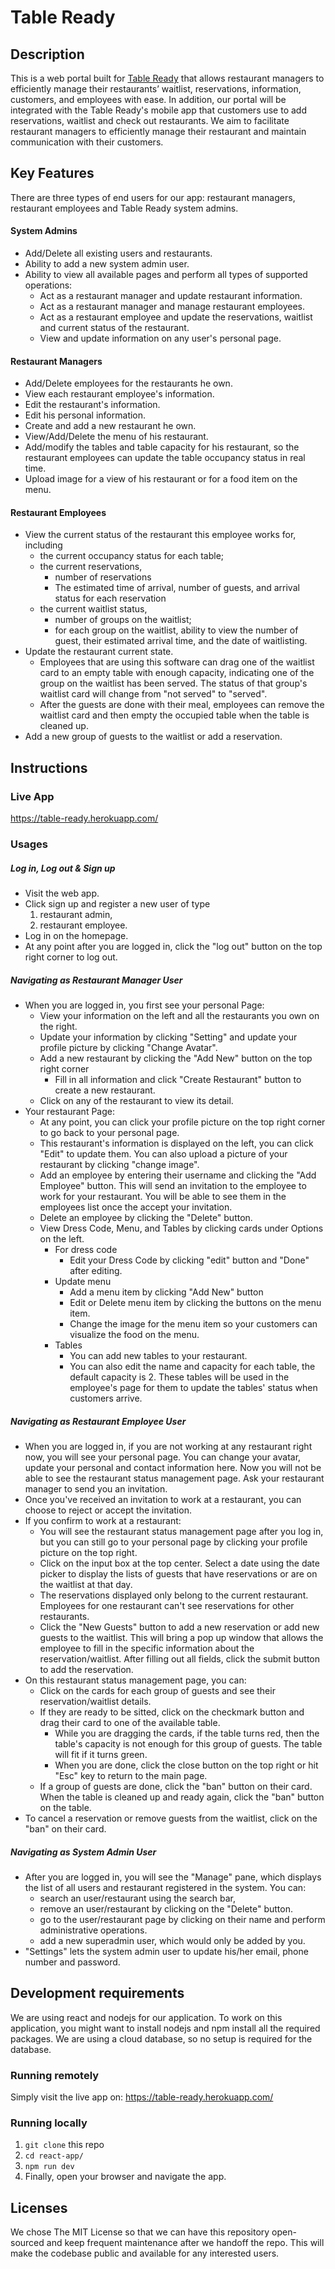 # Table Ready

## Description 

This is a web portal built for [Table Ready](http://www.tableready.net) that allows restaurant managers to efficiently manage their restaurants’ waitlist, reservations, information, customers, and employees with ease. In addition, our portal will be integrated with the Table Ready's mobile app that customers use to add reservations, waitlist and check out restaurants. We aim to facilitate restaurant managers to efficiently manage their restaurant and maintain communication with their customers.    

## Key Features
There are three types of end users for our app: restaurant managers, restaurant employees and Table Ready system admins.

#### System Admins
* Add/Delete all existing users and restaurants. 
* Ability to add a new system admin user.
* Ability to view all available pages and perform all types of supported operations:
  * Act as a restaurant manager and update restaurant information.
  * Act as a restaurant manager and manage restaurant employees. 
  * Act as a restaurant employee and update the reservations, waitlist and current status of the restaurant.  
  * View and update information on any user's personal page. 
  
#### Restaurant Managers
* Add/Delete employees for the restaurants he own.
* View each restaurant employee's information.
* Edit the restaurant's information.
* Edit his personal information.
* Create and add a new restaurant he own.
* View/Add/Delete the menu of his restaurant.
* Add/modify the tables and table capacity for his restaurant, so the restaurant employees can update the table occupancy status in real time. 
* Upload image for a view of his restaurant or for a food item on the menu.  

#### Restaurant Employees
* View the current status of the restaurant this employee works for, including
  * the current occupancy status for each table;
  * the current reservations, 
    * number of reservations
    * The estimated time of arrival, number of guests, and arrival status for each reservation
  * the current waitlist status,
    * number of groups on the waitlist;
    * for each group on the waitlist, ability to view the number of guest, their estimated arrival time, and the date of waitlisting. 
* Update the restaurant current state.
	* Employees that are using this software can drag one of the waitlist card to an empty table with enough capacity, indicating one of the group on the waitlist has been served. The status of that group's waitlist card will change from "not served" to "served". 
	* After the guests are done with their meal, employees can remove the waitlist card and then empty the occupied table when the table is cleaned up. 
* Add a new group of guests to the waitlist or add a reservation. 

## Instructions

 ### Live App
 https://table-ready.herokuapp.com/
 
 ### Usages
 ##### Log in, Log out & Sign up
 - Visit the web app. 
 - Click sign up and register a new user of type 
     1) restaurant admin,
     2) restaurant employee.
 - Log in on the homepage.
 - At any point after you are logged in, click the "log out" button on the top right corner to log out. 
 
 ##### Navigating as Restaurant Manager User
 - When you are logged in, you first see your personal Page:
   - View your information on the left and all the restaurants you own on the right.
   - Update your information by clicking "Setting" and update your profile picture by clicking "Change Avatar".
   - Add a new restaurant by clicking the "Add New" button on the top right corner
       * Fill in all information and click "Create Restaurant" button to create a new restaurant.
   - Click on any of the restaurant to view its detail.
 - Your restaurant Page:
   * At any point, you can click your profile picture on the top right corner to go back to your personal page.
   * This restaurant's information is displayed on the left, you can click "Edit" to update them. You can also upload a picture of your restaurant by clicking "change image". 
   * Add an employee by entering their username and clicking the "Add Employee" button. This will send an invitation to the employee to work for your restaurant. You will be able to see them in the employees list once the accept your invitation.
   * Delete an employee by clicking the "Delete" button.
   * View Dress Code, Menu, and Tables by clicking cards under Options on the left. 
       - For dress code
           * Edit your Dress Code by clicking "edit" button and "Done" after editing.
       - Update menu
           * Add a menu item by clicking "Add New" button
           * Edit or Delete menu item by clicking the buttons on the menu item.
           * Change the image for the menu item so your customers can visualize the food on the menu.
       - Tables
           * You can add new tables to your restaurant.
           * You can also edit the name and capacity for each table, the default capacity is 2. These tables will be used in the employee's page for them to update the tables' status when customers arrive.


##### Navigating as Restaurant Employee User
- When you are logged in, if you are not working at any restaurant right now, you will see your personal page. You can change your avatar, update your personal and contact information here. Now you will not be able to see the restaurant status management page. Ask your restaurant manager to send you an invitation.
- Once you've received an invitation to work at a restaurant, you can choose to reject or accept the invitation.
- If you confirm to work at a restaurant:
    * You will see the restaurant status management page after you log in, but you can still go to your personal page by clicking your profile picture on the top right. 
    * Click on the input box at the top center. Select a date using the date picker to display the lists of guests that have reservations or are on the waitlist at that day. 
    * The reservations displayed only belong to the current restaurant. Employees for one restaurant can't see reservations for other restaurants. 
    * Click the "New Guests" button to add a new reservation or add new guests to the waitlist. This will bring a pop up window that allows the employee to fill in the specific information about the reservation/waitlist. After filling out all fields, click the submit button to add the reservation.
- On this restaurant status management page, you can:
    * Click on the cards for each group of guests and see their reservation/waitlist details. 
    * If they are ready to be sitted, click on the checkmark button and drag their card to one of the available table.
        * While you are dragging the cards, if the table turns red, then the table's capacity is not enough for this group of guests. The table will fit if it turns green. 
        * When you are done, click the close button on the top right or hit "Esc" key to return to the main page.
    * If a group of guests are done, click the "ban" button on their card. When the table is cleaned up and ready again, click the "ban" button on the table.
- To cancel a reservation or remove guests from the waitlist, click on the "ban" on their card.

##### Navigating as System Admin User
- After you are logged in, you will see the "Manage" pane, which displays the list of all users and restaurant registered in the system. You can:
  - search an user/restaurant using the search bar,
  - remove an user/restaurant by clicking on the "Delete" button.
  - go to the user/restaurant page by clicking on their name and perform administrative operations.
  - add a new superadmin user, which would only be added by you. 
- "Settings" lets the system admin user to update his/her email, phone number and password. 

## Development requirements
We are using react and nodejs for our application. To work on this application, you might want to install nodejs and npm install all the required packages. We are using a cloud database, so no setup is required for the database.

### Running remotely
Simply visit the live app on:  https://table-ready.herokuapp.com/

### Running locally
1. `git clone` this repo
2. `cd react-app/`
3. `npm run dev`
4. Finally, open your browser and navigate the app. 



 ## Licenses 

 We chose The MIT License so that we can have this repository open-sourced and keep frequent maintenance after we handoff the repo. 
 This will make the codebase public and available for any interested users.  


